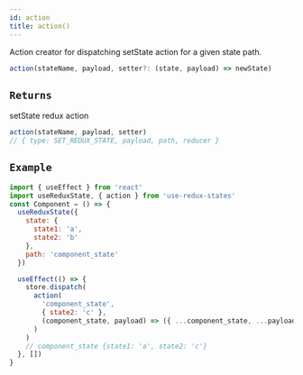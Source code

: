 ```yaml
---
id: action
title: action()
---
```


Action creator for dispatching setState action for a given state path.

```ts
action(stateName, payload, setter?: (state, payload) => newState)
```

## `Returns`

setState redux action

```ts
action(stateName, payload, setter)
// { type: SET_REDUX_STATE, payload, path, reducer }
```

## `Example`

```jsx
import { useEffect } from 'react'
import useReduxState, { action } from 'use-redux-states'
const Component = () => {
  useReduxState({
    state: {
      state1: 'a',
      state2: 'b'
    },
    path: 'component_state'
  })

  useEffect(() => {
    store.dispatch(
      action(
        'component_state',
        { state2: 'c' },
        (component_state, payload) => ({ ...component_state, ...payload })
      )
    )
    // component_state {state1: 'a', state2: 'c'}
  }, [])
}
```
